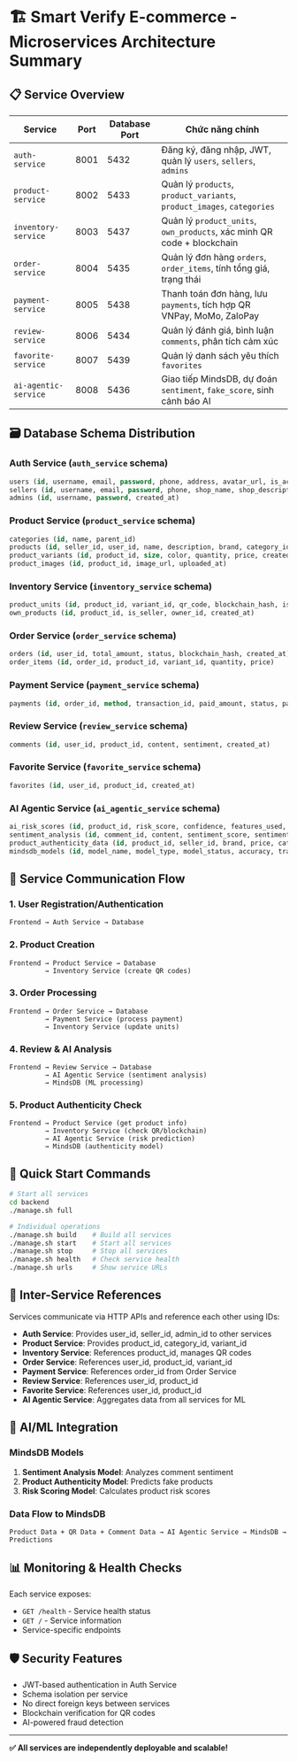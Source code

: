 # 🏗️ Smart Verify E-commerce - Microservices Architecture Summary

## 📋 Service Overview

| Service              | Port | Database Port | Chức năng chính                                                            |
| -------------------- | ---- | ------------- | -------------------------------------------------------------------------- |
| `auth-service`       | 8001 | 5432          | Đăng ký, đăng nhập, JWT, quản lý `users`, `sellers`, `admins`              |
| `product-service`    | 8002 | 5433          | Quản lý `products`, `product_variants`, `product_images`, `categories`     |
| `inventory-service`  | 8003 | 5437          | Quản lý `product_units`, `own_products`, xác minh QR code + blockchain     |
| `order-service`      | 8004 | 5435          | Quản lý đơn hàng `orders`, `order_items`, tính tổng giá, trạng thái        |
| `payment-service`    | 8005 | 5438          | Thanh toán đơn hàng, lưu `payments`, tích hợp QR VNPay, MoMo, ZaloPay      |
| `review-service`     | 8006 | 5434          | Quản lý đánh giá, bình luận `comments`, phân tích cảm xúc                  |
| `favorite-service`   | 8007 | 5439          | Quản lý danh sách yêu thích `favorites`                                    |
| `ai-agentic-service` | 8008 | 5436          | Giao tiếp MindsDB, dự đoán `sentiment`, `fake_score`, sinh cảnh báo AI     |

## 🗃️ Database Schema Distribution

### Auth Service (`auth_service` schema)
```sql
users (id, username, email, password, phone, address, avatar_url, is_active, created_at)
sellers (id, username, email, password, phone, shop_name, shop_description, logo_url, is_verified, created_at)
admins (id, username, password, created_at)
```

### Product Service (`product_service` schema)
```sql
categories (id, name, parent_id)
products (id, seller_id, user_id, name, description, brand, category_id, price, created_at)
product_variants (id, product_id, size, color, quantity, price, created_at)
product_images (id, product_id, image_url, uploaded_at)
```

### Inventory Service (`inventory_service` schema)
```sql
product_units (id, product_id, variant_id, qr_code, blockchain_hash, is_used, used_at, created_at)
own_products (id, product_id, is_seller, owner_id, created_at)
```

### Order Service (`order_service` schema)
```sql
orders (id, user_id, total_amount, status, blockchain_hash, created_at)
order_items (id, order_id, product_id, variant_id, quantity, price)
```

### Payment Service (`payment_service` schema)
```sql
payments (id, order_id, method, transaction_id, paid_amount, status, paid_at, created_at)
```

### Review Service (`review_service` schema)
```sql
comments (id, user_id, product_id, content, sentiment, created_at)
```

### Favorite Service (`favorite_service` schema)
```sql
favorites (id, user_id, product_id, created_at)
```

### AI Agentic Service (`ai_agentic_service` schema)
```sql
ai_risk_scores (id, product_id, risk_score, confidence, features_used, model_version, prediction_date, created_at)
sentiment_analysis (id, comment_id, content, sentiment_score, sentiment_label, confidence, model_used, created_at)
product_authenticity_data (id, product_id, seller_id, brand, price, category_id, has_qr_code, qr_scan_count, blockchain_verified, comment_count, avg_sentiment, is_authentic, risk_level, last_updated, created_at)
mindsdb_models (id, model_name, model_type, model_status, accuracy, training_data_count, created_at, updated_at)
```

## 🔄 Service Communication Flow

### 1. User Registration/Authentication
```
Frontend → Auth Service → Database
```

### 2. Product Creation
```
Frontend → Product Service → Database
         → Inventory Service (create QR codes)
```

### 3. Order Processing
```
Frontend → Order Service → Database
         → Payment Service (process payment)
         → Inventory Service (update units)
```

### 4. Review & AI Analysis
```
Frontend → Review Service → Database
         → AI Agentic Service (sentiment analysis)
         → MindsDB (ML processing)
```

### 5. Product Authenticity Check
```
Frontend → Product Service (get product info)
         → Inventory Service (check QR/blockchain)
         → AI Agentic Service (risk prediction)
         → MindsDB (authenticity model)
```

## 🚀 Quick Start Commands

```bash
# Start all services
cd backend
./manage.sh full

# Individual operations
./manage.sh build    # Build all services
./manage.sh start    # Start all services
./manage.sh stop     # Stop all services
./manage.sh health   # Check service health
./manage.sh urls     # Show service URLs
```

## 🔗 Inter-Service References

Services communicate via HTTP APIs and reference each other using IDs:

- **Auth Service**: Provides user_id, seller_id, admin_id to other services
- **Product Service**: Provides product_id, category_id, variant_id
- **Inventory Service**: References product_id, manages QR codes
- **Order Service**: References user_id, product_id, variant_id
- **Payment Service**: References order_id from Order Service
- **Review Service**: References user_id, product_id
- **Favorite Service**: References user_id, product_id
- **AI Agentic Service**: Aggregates data from all services for ML

## 🤖 AI/ML Integration

### MindsDB Models
1. **Sentiment Analysis Model**: Analyzes comment sentiment
2. **Product Authenticity Model**: Predicts fake products
3. **Risk Scoring Model**: Calculates product risk scores

### Data Flow to MindsDB
```
Product Data + QR Data + Comment Data → AI Agentic Service → MindsDB → Predictions
```

## 📊 Monitoring & Health Checks

Each service exposes:
- `GET /health` - Service health status
- `GET /` - Service information
- Service-specific endpoints

## 🛡️ Security Features

- JWT-based authentication in Auth Service
- Schema isolation per service
- No direct foreign keys between services
- Blockchain verification for QR codes
- AI-powered fraud detection

---

**✅ All services are independently deployable and scalable!**

